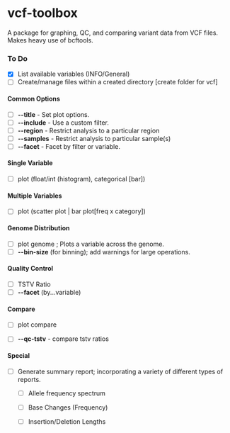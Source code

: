 vcf-toolbox
===========

A package for graphing, QC, and comparing variant data from VCF files. Makes heavy use of bcftools.

### To Do

- [X] List available variables (INFO/General)
- [ ] Create/manage files within a created directory [create folder for vcf]

#### Common Options

- [ ] __--title__ - Set plot options.
- [ ] __--include__ - Use a custom filter.
- [ ] __--region__ - Restrict analysis to a particular region
- [ ] __--samples__ - Restrict analysis to particular sample(s)
- [ ] __--facet__ - Facet by filter or variable.

#### Single Variable

- [ ] plot <x> (float/int (histogram), categorical [bar])

#### Multiple Variables

- [ ] plot <x> <y> (scatter plot | bar plot[freq x category])

#### Genome Distribution

- [ ] plot genome <y> ; Plots a variable across the genome.
- [ ] __--bin-size__ (for binning); add warnings for large operations.

#### Quality Control

- [ ] TSTV Ratio
- [ ] __--facet__ (by...variable)

#### Compare

- [ ] plot compare
- [ ] __--qc-tstv__ - compare tstv ratios


#### Special

- [ ] Generate summary report; incorporating a variety of different types of reports.
	- [ ] Allele frequency spectrum
	- [ ] Base Changes (Frequency)
	- [ ] Insertion/Deletion Lengths
	
